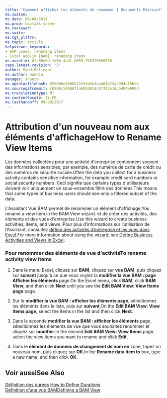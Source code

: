 ```yaml
---
title: "Comment afficher les éléments de renommer | Documents Microsoft"
ms.custom: 
ms.date: 06/08/2017
ms.prod: biztalk-server
ms.reviewer: 
ms.suite: 
ms.tgt_pltfrm: 
ms.topic: article
helpviewer_keywords:
- BAM views, renaming items
- Excel add-in [BAM], renaming items
ms.assetid: 0fc68e0d-1d6b-4ad1-b059-7b5318050530
caps.latest.revision: "7"
author: MandiOhlinger
ms.author: mandia
manager: anneta
ms.openlocfilehash: 028006e08d0b72e33a6b3aab61b73ac994af5bbe
ms.sourcegitcommit: cb908c540d8f1a692d01dc8f313e16cb4b4e696d
ms.translationtype: MT
ms.contentlocale: fr-FR
ms.lasthandoff: 09/20/2017
---
```

# <a name="how-to-rename-view-items"></a><span data-ttu-id="2ddf6-102">Attribution d'un nouveau nom aux éléments d'affichage</span><span class="sxs-lookup"><span data-stu-id="2ddf6-102">How to Rename View Items</span></span>
<span data-ttu-id="2ddf6-103">Les données collectées pour une activité d'entreprise contiennent souvent des informations sensibles, par exemple, des numéros de carte de crédit ou des numéros de sécurité sociale.</span><span class="sxs-lookup"><span data-stu-id="2ddf6-103">Often the data you collect for a business activity contains sensitive information, for example credit card numbers or social security numbers.</span></span> <span data-ttu-id="2ddf6-104">Ceci signifie que certains types d'utilisateurs doivent voir uniquement un sous-ensemble filtré des données.</span><span class="sxs-lookup"><span data-stu-id="2ddf6-104">This means that some types of business users should see only a filtered subset of the data.</span></span>  
  
 <span data-ttu-id="2ddf6-105">L'Assistant Vue BAM permet de renommer un élément d'affichage,</span><span class="sxs-lookup"><span data-stu-id="2ddf6-105">You rename a view item in the BAM View wizard.</span></span> <span data-ttu-id="2ddf6-106">et de créer des activités, des éléments et des vues d'entreprise.</span><span class="sxs-lookup"><span data-stu-id="2ddf6-106">Use this wizard to create business activities, items, and views.</span></span> <span data-ttu-id="2ddf6-107">Pour plus d’informations sur l’utilisation de l’Assistant, consultez [définir des activités d’entreprise et les vues dans Excel](../core/defining-business-activities-and-views-in-excel.md).</span><span class="sxs-lookup"><span data-stu-id="2ddf6-107">For more information about using the wizard, see [Define Business Activities and Views in Excel](../core/defining-business-activities-and-views-in-excel.md).</span></span>  
  
### <a name="to-rename-activity-view-items"></a><span data-ttu-id="2ddf6-108">Pour renommer des éléments de vue d'activité</span><span class="sxs-lookup"><span data-stu-id="2ddf6-108">To rename activity view items</span></span>  
  
1.  <span data-ttu-id="2ddf6-109">Dans le menu Excel, cliquez sur **BAM**, cliquez sur **vue BAM**, puis cliquez sur **suivant** jusqu'à ce que vous voyiez la **modifier la vue BAM : page Afficher les éléments** page.</span><span class="sxs-lookup"><span data-stu-id="2ddf6-109">On the Excel menu, click **BAM**, click **BAM View**, and then click **Next** until you see the **Edit BAM View: View Items page** page.</span></span>  
  
2.  <span data-ttu-id="2ddf6-110">Sur le **modifier la vue BAM : afficher les éléments page**, sélectionnez les éléments dans la liste, puis sur **suivant**.</span><span class="sxs-lookup"><span data-stu-id="2ddf6-110">On the **Edit BAM View: View Items page**, select the items in the list and then click **Next**.</span></span>  
  
3.  <span data-ttu-id="2ddf6-111">Dans la seconde **modifier la vue BAM : afficher les éléments** page, sélectionnez les éléments de vue que vous souhaitez renommer et cliquez sur **modifier**.</span><span class="sxs-lookup"><span data-stu-id="2ddf6-111">In the second **Edit BAM View: View Items** page, select the view items you want to rename and click **Edit**.</span></span>  
  
4.  <span data-ttu-id="2ddf6-112">Dans le **élément de données de changement de nom en** zone, tapez un nouveau nom, puis cliquez sur **OK**.</span><span class="sxs-lookup"><span data-stu-id="2ddf6-112">In the **Rename data item to** box, type a new name, and then click **OK**.</span></span>  
  
## <a name="see-also"></a><span data-ttu-id="2ddf6-113">Voir aussi</span><span class="sxs-lookup"><span data-stu-id="2ddf6-113">See Also</span></span>  
 <span data-ttu-id="2ddf6-114">[Définition des durées](../core/how-to-define-durations.md) </span><span class="sxs-lookup"><span data-stu-id="2ddf6-114">[How to Define Durations](../core/how-to-define-durations.md) </span></span>  
 [<span data-ttu-id="2ddf6-115">Définition d’une vue BAM</span><span class="sxs-lookup"><span data-stu-id="2ddf6-115">Defining a BAM View</span></span>](../core/defining-a-bam-view.md)